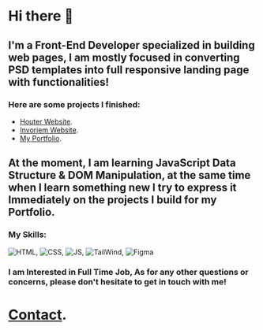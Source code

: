 # Hi there 👋


## I'm a Front-End Developer specialized in building web pages, I am mostly focused in converting PSD templates into full responsive landing page with functionalities!

### Here are some projects I finished:
- [Houter Website](https://github.com/ermalwebdev/houter).
- [Invoriem Website](https://github.com/ermalwebdev/invoriem).
- [My Portfolio](https://github.com/ermalwebdev/ermalshala).

## At the moment, I am learning JavaScript Data Structure & DOM Manipulation, at the same time when I learn something new I try to express it Immediately on the projects I build for my Portfolio.

### My Skills:

![HTML](https://user-images.githubusercontent.com/101928596/233100432-d96f8a3f-72df-4233-b2ae-513a54d2515c.png), ![CSS](https://user-images.githubusercontent.com/101928596/233100703-1e9be39c-e66a-4092-a08c-11e88c3169e6.png), ![JS](https://user-images.githubusercontent.com/101928596/233100895-f852967f-fdcf-46c1-800f-90b7c76eeda2.png), ![TailWind](https://user-images.githubusercontent.com/101928596/233101050-6b0ae8d8-b0e7-4fbb-9477-4f8b5eb372f3.png), ![Figma](https://user-images.githubusercontent.com/101928596/233105600-e41c672d-90d7-48d9-97a3-410b6d3f7fd8.png)


### I am Interested in Full Time Job, As for any other questions or concerns, please don't hesitate to get in touch with me!
# [Contact](https://ermalshala.netlify.app).
